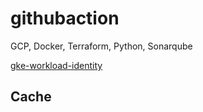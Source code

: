 # githubaction

GCP, Docker, Terraform, Python, Sonarqube

[gke-workload-identity](https://github.com/DevSecOpsSamples/gke-workload-identity/blob/master/.github/workflows/build.yml)


## Cache
